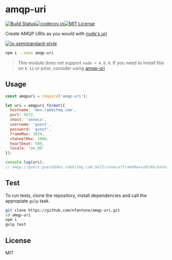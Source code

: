 # amqp-uri
[![Build Status](https://travis-ci.org/nfantone/amqp-uri.svg?branch=develop)](https://travis-ci.org/nfantone/amqp-uri)[![codecov.io](https://codecov.io/github/nfantone/amqp-uri/coverage.svg?branch=develop)](https://codecov.io/github/nfantone/amqp-uri?branch=develop)[![MIT License](https://img.shields.io/badge/license-MIT-blue.svg?style=flat-square)](https://github.com/nfantone/amqp-uri/blob/master/LICENSE)

Create AMQP URIs as you would with [node's url][1]

[![js-semistandard-style](https://cdn.rawgit.com/flet/semistandard/master/badge.svg)](https://github.com/Flet/semistandard)

```sh
npm i --save amqp-uri
```

> This module does _not_ support `node < 4.0.0`. If you need to install this on `0.12` or prior, consider using [amqp-uri][2]

## Usage

```javascript
const amqpuri = require('amqp-uri');

let uri = amqpuri.format({
  hostname: 'dev.rabbitmq.com',
  port: 5672,
  vhost: 'seneca',
  username: 'guest',
  password: 'guest',
  frameMax: 1024,
  channelMax: 1000,
  heartbeat: 500,
  locale: 'en_US'
});

console.log(uri);
// amqp://guest:guest@dev.rabbitmq.com:5672/seneca?frameMax=1024&channelMax=1000&heartbeat=500&locale=en_US
```

## Test
To run tests, clone the repository, install dependencies and call the appropiate `gulp` task.

```sh
git clone https://github.com/nfantone/amqp-uri.git
cd amqp-uri
npm i
gulp test
```

## License
MIT

[1]: https://nodejs.org/api/url.html
[2]: https://www.npmjs.com/package/amqp-uri
